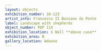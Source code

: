 ```yaml
---
layout: objects
exhibition_number: 16-123
artist_info: Francesco II Bassano da Ponte
label: Landscape with shepherds
object_number: PDP 114
exhibition_location: S Wall **above case**
exhibition_area: B
gallery_location: Adeane
---
```

